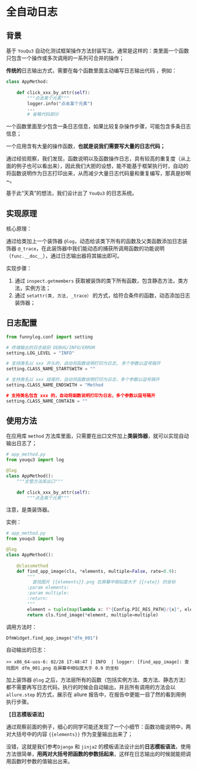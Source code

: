 # 全自动日志

## 背景

基于 `YouQu3` 自动化测试框架操作方法封装写法，通常是这样的：类里面一个函数只包含一个操作或多次调用的一系列可合并的操作；

**传统的**日志输出方式，需要在每个函数里面主动编写日志输出代码 ，例如：

```python
class AppMethod:
    
    def click_xxx_by_attr(self):
        """点击某个元素"""
        logger.info("点击某个元素")
        ...
        # 省略代码部分
```

一个函数里面至少包含一条日志信息，如果比较复杂操作步骤，可能包含多条日志信息；

一个应用含有大量的操作函数，**也就是说我们需要写大量的日志代码；**

通过经验观察，我们发现，函数说明以及函数操作日志，具有较高的重复度（从上面的例子也可以看出来），因此我们大胆的设想，能不能基于框架执行时，自动的将函数说明作为日志打印出来，从而减少大量日志代码量和重复编写，那真是妙啊~。

基于此“天真”的想法，我们设计出了 `YouQu3` 的日志系统。

## 实现原理

核心原理：

通过给类加上一个装饰器 `@log`，动态给该类下所有的函数及父类函数添加日志装饰器 `@_trace`，在此装饰器中我们能动态的捕获所调用函数的功能说明（`func.__doc__`），通过日志输出器将其输出即可。

实现步骤：

1. 通过 ```inspect.getmembers``` 获取被装饰的类下所有函数，包含静态方法，类方法，实例方法；
2. 通过 ```setattr(类, 方法, _trace）``` 的方式，给符合条件的函数，动态添加日志装饰器；

## 日志配置

```python
from funnylog.conf import setting

# 终端输出的日志级别 DEBUG/INFO/ERROR
setting.LOG_LEVEL = "INFO"

# 支持类名以 xxx 开头的，自动将函数说明打印为日志, 多个参数以逗号隔开
setting.CLASS_NAME_STARTSWITH = ""

# 支持类名以 xxx 结尾的，自动将函数说明打印为日志，多个参数以逗号隔开
setting.CLASS_NAME_ENDSWITH = "Method

# 支持类名包含 xxx 的，自动将函数说明打印为日志，多个参数以逗号隔开
setting.CLASS_NAME_CONTAIN = ""
```

## 使用方法

在应用库 `method` 方法库里面，只需要在出口文件加上**类装饰器**，就可以实现自动输出日志了；

```python
# app_method.py
from youqu3 import log

@log
class AppMethod():
    """文管方法库出口"""
    
    def click_xxx_by_attr(self):
        """点击某个元素"""
```

注意，是类装饰器。

实例：

```python
# app_method.py
from youqu3 import log

@log
class AppMethod():
    
    @classmethod
    def find_app_image(cls, *elements, multiple=False, rate=0.9):
        """
          查找图片 {{elements}}.png 在屏幕中相似度大于 {{rate}} 的坐标
        :param elements:
        :param multiple:
        :return:
        """
        element = tuple(map(lambda x: f"{Config.PIC_RES_PATH}/{x}", elements))
        return cls.find_image(*element, multiple=multiple)
```

调用方法时：

```python
DfmWidget.find_app_image("dfm_001")
```

自动输出的日志：

```shell
>> x86_64-uos-6: 02/28 17:48:47 | INFO  | logger: [find_app_image]: 查找图片 dfm_001.png 在屏幕中相似度大于 0.9 的坐标
```

加上装饰器 `@log` 之后，方法层所有的函数（包括实例方法、类方法、静态方法）都不需要再写日志代码，执行的时候会自动输出，并且所有调用的方法会以 `allure.step` 的方式，展示在 allure 报告中，在报告中更能一目了然的看到用例执行步骤。

【**日志模板语法**】

通过观察前面的例子，细心的同学可能还发现了一个小细节：函数功能说明中，两对大括号中的内容 `{{elements}}` 作为变量输出出来了；

没错，这就是我们参考`Django` 和 `jinja2` 的模板语法设计出的**日志模板语法**，使用方法很简单，**用两对大括号把函数的参数括起来**，这样在日志输出的时候就能把调用函数时参数的值输出出来。
